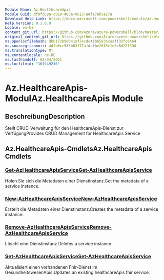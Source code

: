 ```yaml
---
Module Name: Az.HealthcareApis
Module Guid: df9fc69a-c019-403a-9013-eefa7eb5e27a
Download Help Link: https://docs.microsoft.com/powershell/module/az.healthcareapis
Help Version: 0.1.0.0
Locale: en-US
content_git_url: https://github.com/Azure/azure-powershell/blob/master/src/HealthcareApis/HealthcareApis/help/Az.HealthcareApis.md
original_content_git_url: https://github.com/Azure/azure-powershell/blob/master/src/HealthcareApis/HealthcareApis/help/Az.HealthcareApis.md
ms.openlocfilehash: dbb172b50b41af7ecdc41b65836ceaff32fc6464
ms.sourcegitcommit: 4dfb0cc533b83f77afdcfbe2618c1e6c8d221330
ms.translationtype: MT
ms.contentlocale: de-DE
ms.lasthandoff: 03/04/2021
ms.locfileid: "101949216"
---
```

# <span data-ttu-id="374f3-101">Az.HealthcareApis-Modul</span><span class="sxs-lookup"><span data-stu-id="374f3-101">Az.HealthcareApis Module</span></span>
## <span data-ttu-id="374f3-102">Beschreibung</span><span class="sxs-lookup"><span data-stu-id="374f3-102">Description</span></span>
<span data-ttu-id="374f3-103">Stellt CRUD-Verwaltung für den HealthcareApis-Dienst zur Verfügung</span><span class="sxs-lookup"><span data-stu-id="374f3-103">Provides CRUD Management for HealthcareApis Service</span></span>

## <span data-ttu-id="374f3-104">Az.HealthcareApis-Cmdlets</span><span class="sxs-lookup"><span data-stu-id="374f3-104">Az.HealthcareApis Cmdlets</span></span>
### [<span data-ttu-id="374f3-105">Get-AzHealthcareApisService</span><span class="sxs-lookup"><span data-stu-id="374f3-105">Get-AzHealthcareApisService</span></span>](Get-AzHealthcareApisService.md)
<span data-ttu-id="374f3-106">Holen Sie sich die Metadaten einer Dienstinstanz.</span><span class="sxs-lookup"><span data-stu-id="374f3-106">Get the metadata of a service instance.</span></span>

### [<span data-ttu-id="374f3-107">New-AzHealthcareApisService</span><span class="sxs-lookup"><span data-stu-id="374f3-107">New-AzHealthcareApisService</span></span>](New-AzHealthcareApisService.md)
<span data-ttu-id="374f3-108">Erstellt die Metadaten einer Dienstinstanz.</span><span class="sxs-lookup"><span data-stu-id="374f3-108">Creates the metadata of a service instance.</span></span>

### [<span data-ttu-id="374f3-109">Remove-AzHealthcareApisService</span><span class="sxs-lookup"><span data-stu-id="374f3-109">Remove-AzHealthcareApisService</span></span>](Remove-AzHealthcareApisService.md)
<span data-ttu-id="374f3-110">Löscht eine Dienstinstanz.</span><span class="sxs-lookup"><span data-stu-id="374f3-110">Deletes a service instance.</span></span>

### [<span data-ttu-id="374f3-111">Set-AzHealthcareApisService</span><span class="sxs-lookup"><span data-stu-id="374f3-111">Set-AzHealthcareApisService</span></span>](Set-AzHealthcareApisService.md)
<span data-ttu-id="374f3-112">Aktualisiert einen vorhandenen Fhir-Dienst im GesundheitswesenApis.</span><span class="sxs-lookup"><span data-stu-id="374f3-112">Updates an existing healthcareApis fhir service.</span></span>


